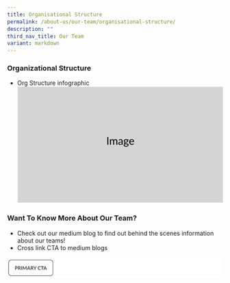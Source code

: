 ```yaml
---
title: Organisational Structure
permalink: /about-us/our-team/organisational-structure/
description: ""
third_nav_title: Our Team
variant: markdown
---
```

### Organizational  Structure

* Org Structure infographic
![](/images/Placeholders/Screenshot_2023_11_10_at_9_56_05_AM.png)

### Want To Know More About Our Team?

* Check out our medium blog to find out behind the scenes information about our teams!
* Cross link CTA to medium blogs

![](/images/Placeholders/Screenshot_2023_11_10_at_12_19_03_PM.png)